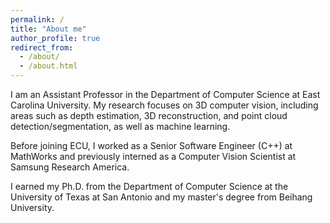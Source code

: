 ```yaml
---
permalink: /
title: "About me"
author_profile: true
redirect_from: 
  - /about/
  - /about.html
---
```


I am an Assistant Professor in the Department of Computer Science at East Carolina University. My research focuses on 3D computer vision, including areas such as depth estimation, 3D reconstruction, and point cloud detection/segmentation, as well as machine learning.

Before joining ECU, I worked as a Senior Software Engineer (C++) at MathWorks and previously interned as a Computer Vision Scientist at Samsung Research America.

I earned my Ph.D. from the Department of Computer Science at the University of Texas at San Antonio and my master's degree from Beihang University.
